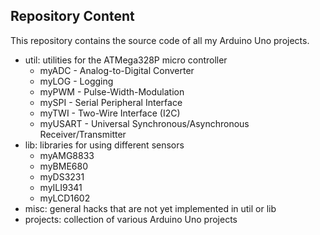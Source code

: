 ## Repository Content
This repository contains the source code of all my Arduino Uno projects.
* util: utilities for the ATMega328P micro controller
  * myADC - Analog-to-Digital Converter
  * myLOG - Logging
  * myPWM - Pulse-Width-Modulation
  * mySPI - Serial Peripheral Interface
  * myTWI - Two-Wire Interface (I2C)
  * myUSART - Universal Synchronous/Asynchronous Receiver/Transmitter
* lib: libraries for using different sensors
  * myAMG8833
  * myBME680
  * myDS3231
  * myILI9341
  * myLCD1602
* misc: general hacks that are not yet implemented in util or lib
* projects: collection of various Arduino Uno projects


